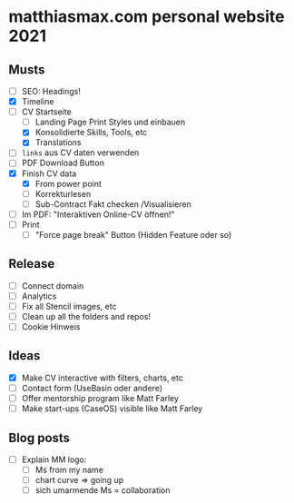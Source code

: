 # matthiasmax.com personal website 2021

## Musts

- [ ] SEO: Headings!
- [x] Timeline
- [ ] CV Startseite
  - [ ] Landing Page Print Styles und einbauen
  - [x] Konsolidierte Skills, Tools, etc
  - [x] Translations
- [ ] `links` aus CV daten verwenden
- [ ] PDF Download Button
- [x] Finish CV data
  - [x] From power point
  - [ ] Korrekturlesen
  - [ ] Sub-Contract Fakt checken /Visualisieren
- [ ] Im PDF: "Interaktiven Online-CV öffnen!"
- [ ] Print
  - [ ] "Force page break" Button (Hidden Feature oder so)

## Release

- [ ] Connect domain
- [ ] Analytics
- [ ] Fix all Stencil images, etc
- [ ] Clean up all the folders and repos!
- [ ] Cookie Hinweis

## Ideas

- [x] Make CV interactive with filters, charts, etc
- [ ] Contact form (UseBasin oder andere)
- [ ] Offer mentorship program like Matt Farley
- [ ] Make start-ups (CaseOS) visible like Matt Farley

## Blog posts

- [ ] Explain MM logo:
  - [ ] Ms from my name
  - [ ] chart curve => going up
  - [ ] sich umarmende Ms = collaboration
